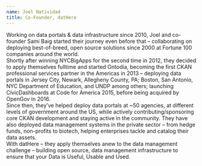 ```yaml
---
name: Joel Natividad
title: Co-Founder, datHere
---
```


Working on data portals & data infrastructure since 2010, Joel and co-founder Sami Baig started their journey even before that – collaborating on deploying best-of-breed, open source solutions since 2000 at Fortune 100 companies around the world.  
Shortly after winning NYCBigApps for the second time in 2012, they decided to apply themselves fulltime and started Ontodia, becoming the first CKAN professional services partner in the Americas in 2013 – deploying data portals in Jersey City, Newark, Allegheny County, PA; Boston, San Antonio, NYC Department of Education, and UNDP among others; launching CivicDashboards at Code for America 2015, before being acquired by OpenGov in 2016.  
Since then, they’ve helped deploy data portals at ~50 agencies, at different levels of government around the US, while actively contributing/sponsoring core CKAN development and staying active in the community. They have also deployed data management systems in the private sector – from hedge funds, non-profits to biotech, helping enterprises tackle and catalog their data assets.  
With datHere – they apply themselves anew to the data management challenge – building open source, data management infrastructure to ensure that your Data is Useful, Usable and Used.